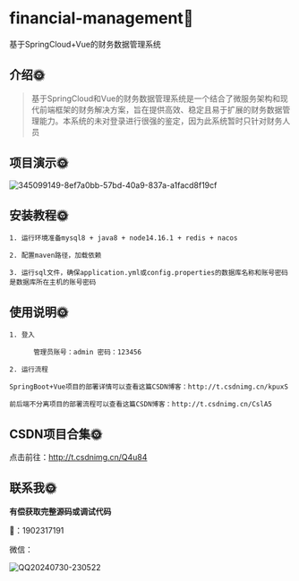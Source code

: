 # financial-management🎂

基于SpringCloud+Vue的财务数据管理系统

## 介绍🌞

> 基于SpringCloud和Vue的财务数据管理系统是一个结合了微服务架构和现代前端框架的财务解决方案，旨在提供高效、稳定且易于扩展的财务数据管理能力。本系统的未对登录进行很强的鉴定，因为此系统暂时只针对财务人员

## 项目演示🌞

![345099149-8ef7a0bb-57bd-40a9-837a-a1facd8f19cf](files/345099149-8ef7a0bb-57bd-40a9-837a-a1facd8f19cf.gif)

## 安装教程🌞

```
1. 运行环境准备mysql8 + java8 + node14.16.1 + redis + nacos

2. 配置maven路径，加载依赖

3. 运行sql文件，确保application.yml或config.properties的数据库名称和账号密码是数据库所在主机的账号密码
```



## 使用说明🌞

```
1. 登入

      管理员账号：admin 密码：123456
  
2. 运行流程

SpringBoot+Vue项目的部署详情可以查看这篇CSDN博客：http://t.csdnimg.cn/kpuxS

前后端不分离项目的部署流程可以查看这篇CSDN博客：http://t.csdnimg.cn/CslA5
```



## CSDN项目合集🌞

点击前往：http://t.csdnimg.cn/Q4u84



## 联系我🌞

**有偿获取完整源码或调试代码**

🐧：1902317191

微信：



![QQ20240730-230522](https://github.com/user-attachments/assets/88e5761c-c372-4608-b65c-a1bd4e27dad0)